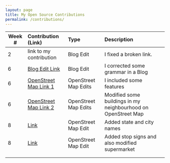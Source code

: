 ```yaml
---
layout: page
title: My Open Source Contributions
permalink: /contributions/
---
```


<!--
Type of the contribution should be "Wikipedia edit", "OpenStreet Map feature", "Project Documentation", "Project Code", "Blog Edit", etc.

The description should include a brief summary of what you did.

Replace the first row below with your contribution.

-->





| Week #       | Contribution (Link)  | Type  | Description |
|---|:---|:---|:---|
|  2   | link to my contribution    | Blog Edit    |   I fixed a broken link.    |
|  6   |   [Blog Edit Link](https://github.com/hunter-college-ossd-fall-2019/Aleks118-weekly/pull/1)   | Blog Edit  | I corrected some grammar in a Blog      |
|  6   | [OpenStreet Map Link 1](https://www.openstreetmap.org/changeset/74555921)    | OpenStreet Map Edits      | I included some features  |
|  6   |   [OpenStreet Map Link 2](https://www.openstreetmap.org/changeset/74555677)   |  OpenStreet Map Edits     | Modified some buildings in my neighbourhood on OpenStreet Map        |
|  8   |    [Link](https://www.openstreetmap.org/changeset/75127404)  |  OpenStreet Map Edit   |  Added state and city names    |
|   8  |    [Link](https://www.openstreetmap.org/changeset/75125577) |  OpenStreet Map Edit   |  Added stop signs and also modified supermarket    |
|     |     |     |      |
|     |     |     |      |
